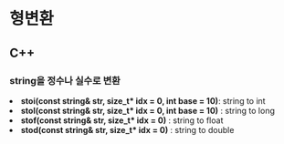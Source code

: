 <h1>형변환</h1>
<h2>C++</h2>

<h3>string을 정수나 실수로 변환</h3>

<li><b>stoi(const string& str, size_t* idx = 0, int base = 10)</b>: string to int</li>
<li><b>stol(const string& str, size_t* idx = 0, int base = 10)</b> : string to long</li>
<li><b>stof(const string& str, size_t* idx = 0)</b> : string to float</li>
<li><b>stod(const string& str, size_t* idx = 0)</b> : string to double</li>
